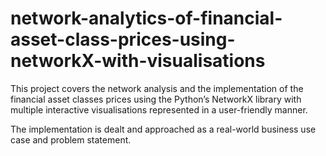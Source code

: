 # network-analytics-of-financial-asset-class-prices-using-networkX-with-visualisations

This project covers the network analysis and the implementation of the financial asset classes prices using the Python’s NetworkX library with multiple interactive visualisations represented in a user-friendly manner.

The implementation is dealt and approached as a real-world business use case and problem statement.
